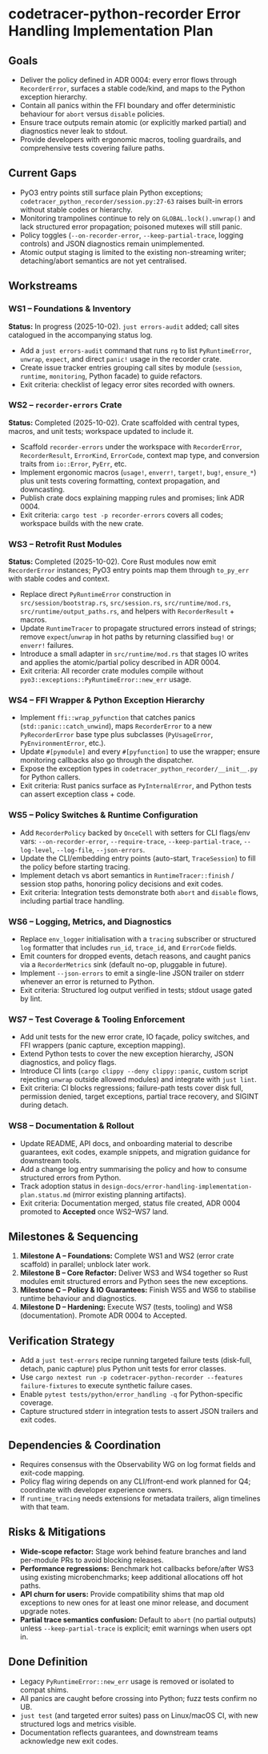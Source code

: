 # codetracer-python-recorder Error Handling Implementation Plan

## Goals
- Deliver the policy defined in ADR 0004: every error flows through `RecorderError`, surfaces a stable code/kind, and maps to the Python exception hierarchy.
- Contain all panics within the FFI boundary and offer deterministic behaviour for `abort` versus `disable` policies.
- Ensure trace outputs remain atomic (or explicitly marked partial) and diagnostics never leak to stdout.
- Provide developers with ergonomic macros, tooling guardrails, and comprehensive tests covering failure paths.

## Current Gaps
- PyO3 entry points still surface plain Python exceptions; `codetracer_python_recorder/session.py:27-63` raises built-in errors without stable codes or hierarchy.
- Monitoring trampolines continue to rely on `GLOBAL.lock().unwrap()` and lack structured error propagation; poisoned mutexes will still panic.
- Policy toggles (`--on-recorder-error`, `--keep-partial-trace`, logging controls) and JSON diagnostics remain unimplemented.
- Atomic output staging is limited to the existing non-streaming writer; detaching/abort semantics are not yet centralised.

## Workstreams

### WS1 – Foundations & Inventory
**Status:** In progress (2025-10-02). `just errors-audit` added; call sites catalogued in the accompanying status log.
- Add a `just errors-audit` command that runs `rg` to list `PyRuntimeError`, `unwrap`, `expect`, and direct `panic!` usage in the recorder crate.
- Create issue tracker entries grouping call sites by module (`session`, `runtime`, `monitoring`, Python facade) to guide refactors.
- Exit criteria: checklist of legacy error sites recorded with owners.

### WS2 – `recorder-errors` Crate
**Status:** Completed (2025-10-02). Crate scaffolded with central types, macros, and unit tests; workspace updated to include it.
- Scaffold `recorder-errors` under the workspace with `RecorderError`, `RecorderResult`, `ErrorKind`, `ErrorCode`, context map type, and conversion traits from `io::Error`, `PyErr`, etc.
- Implement ergonomic macros (`usage!`, `enverr!`, `target!`, `bug!`, `ensure_*`) plus unit tests covering formatting, context propagation, and downcasting.
- Publish crate docs explaining mapping rules and promises; link ADR 0004.
- Exit criteria: `cargo test -p recorder-errors` covers all codes; workspace builds with the new crate.

### WS3 – Retrofit Rust Modules
**Status:** Completed (2025-10-02). Core Rust modules now emit `RecorderError` instances; PyO3 entry points map them through `to_py_err` with stable codes and context.
- Replace direct `PyRuntimeError` construction in `src/session/bootstrap.rs`, `src/session.rs`, `src/runtime/mod.rs`, `src/runtime/output_paths.rs`, and helpers with `RecorderResult` + macros.
- Update `RuntimeTracer` to propagate structured errors instead of strings; remove `expect`/`unwrap` in hot paths by returning classified `bug!` or `enverr!` failures.
- Introduce a small adapter in `src/runtime/mod.rs` that stages IO writes and applies the atomic/partial policy described in ADR 0004.
- Exit criteria: All recorder crate modules compile without `pyo3::exceptions::PyRuntimeError::new_err` usage.

### WS4 – FFI Wrapper & Python Exception Hierarchy
- Implement `ffi::wrap_pyfunction` that catches panics (`std::panic::catch_unwind`), maps `RecorderError` to a new `PyRecorderError` base type plus subclasses (`PyUsageError`, `PyEnvironmentError`, etc.).
- Update `#[pymodule]` and every `#[pyfunction]` to use the wrapper; ensure monitoring callbacks also go through the dispatcher.
- Expose the exception types in `codetracer_python_recorder/__init__.py` for Python callers.
- Exit criteria: Rust panics surface as `PyInternalError`, and Python tests can assert exception class + code.

### WS5 – Policy Switches & Runtime Configuration
- Add `RecorderPolicy` backed by `OnceCell` with setters for CLI flags/env vars: `--on-recorder-error`, `--require-trace`, `--keep-partial-trace`, `--log-level`, `--log-file`, `--json-errors`.
- Update the CLI/embedding entry points (auto-start, `TraceSession`) to fill the policy before starting tracing.
- Implement detach vs abort semantics in `RuntimeTracer::finish` / session stop paths, honoring policy decisions and exit codes.
- Exit criteria: Integration tests demonstrate both `abort` and `disable` flows, including partial trace handling.

### WS6 – Logging, Metrics, and Diagnostics
- Replace `env_logger` initialisation with a `tracing` subscriber or structured `log` formatter that includes `run_id`, `trace_id`, and `ErrorCode` fields.
- Emit counters for dropped events, detach reasons, and caught panics via a `RecorderMetrics` sink (default no-op, pluggable in future).
- Implement `--json-errors` to emit a single-line JSON trailer on stderr whenever an error is returned to Python.
- Exit criteria: Structured log output verified in tests; stdout usage gated by lint.

### WS7 – Test Coverage & Tooling Enforcement
- Add unit tests for the new error crate, IO façade, policy switches, and FFI wrappers (panic capture, exception mapping).
- Extend Python tests to cover the new exception hierarchy, JSON diagnostics, and policy flags.
- Introduce CI lints (`cargo clippy --deny clippy::panic`, custom script rejecting `unwrap` outside allowed modules) and integrate with `just lint`.
- Exit criteria: CI blocks regressions; failure-path tests cover disk full, permission denied, target exceptions, partial trace recovery, and SIGINT during detach.

### WS8 – Documentation & Rollout
- Update README, API docs, and onboarding material to describe guarantees, exit codes, example snippets, and migration guidance for downstream tools.
- Add a change log entry summarising the policy and how to consume structured errors from Python.
- Track adoption status in `design-docs/error-handling-implementation-plan.status.md` (mirror existing planning artifacts).
- Exit criteria: Documentation merged, status file created, ADR 0004 promoted to **Accepted** once WS2–WS7 land.

## Milestones & Sequencing
1. **Milestone A – Foundations:** Complete WS1 and WS2 (error crate scaffold) in parallel; unblock later work.
2. **Milestone B – Core Refactor:** Deliver WS3 and WS4 together so Rust modules emit structured errors and Python sees the new exceptions.
3. **Milestone C – Policy & IO Guarantees:** Finish WS5 and WS6 to stabilise runtime behaviour and diagnostics.
4. **Milestone D – Hardening:** Execute WS7 (tests, tooling) and WS8 (documentation). Promote ADR 0004 to Accepted.

## Verification Strategy
- Add a `just test-errors` recipe running targeted failure tests (disk-full, detach, panic capture) plus Python unit tests for error classes.
- Use `cargo nextest run -p codetracer-python-recorder --features failure-fixtures` to execute synthetic failure cases.
- Enable `pytest tests/python/error_handling -q` for Python-specific coverage.
- Capture structured stderr in integration tests to assert JSON trailers and exit codes.

## Dependencies & Coordination
- Requires consensus with the Observability WG on log format fields and exit-code mapping.
- Policy flag wiring depends on any CLI/front-end work planned for Q4; coordinate with developer experience owners.
- If `runtime_tracing` needs extensions for metadata trailers, align timelines with that team.

## Risks & Mitigations
- **Wide-scope refactor:** Stage work behind feature branches and land per-module PRs to avoid blocking releases.
- **Performance regressions:** Benchmark hot callbacks before/after WS3 using existing microbenchmarks; keep additional allocations off hot paths.
- **API churn for users:** Provide compatibility shims that map old exceptions to new ones for at least one minor release, and document upgrade notes.
- **Partial trace semantics confusion:** Default to `abort` (no partial outputs) unless `--keep-partial-trace` is explicit; emit warnings when users opt in.

## Done Definition
- Legacy `PyRuntimeError::new_err` usage is removed or isolated to compat shims.
- All panics are caught before crossing into Python; fuzz tests confirm no UB.
- `just test` (and targeted error suites) pass on Linux/macOS CI, with new structured logs and metrics visible.
- Documentation reflects guarantees, and downstream teams acknowledge new exit codes.
